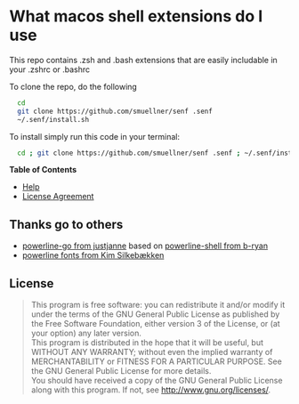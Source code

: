 # What macos shell extensions do I use

This repo contains .zsh and .bash extensions that are easily includable in your .zshrc or .bashrc

To clone the repo, do the following

```bash
  cd
  git clone https://github.com/smuellner/senf .senf
  ~/.senf/install.sh
```

To install simply run this code in your terminal:

```bash
  cd ; git clone https://github.com/smuellner/senf .senf ; ~/.senf/install.sh
```


**Table of Contents**

* [Help](HELP.md)
* [License Agreement](LICENSE)



## Thanks go to others
* [powerline-go from justjanne](https://github.com/justjanne/powerline-go) based on [powerline-shell from b-ryan](https://github.com/b-ryan/powerline-shell)
* [powerline fonts from Kim Silkebækken](https://github.com/powerline/fonts)


## License

> This program is free software: you can redistribute it and/or modify it under the terms of the GNU General Public License as published by the Free Software Foundation, either version 3 of the License, or (at your option) any later version.  
> This program is distributed in the hope that it will be useful, but WITHOUT ANY WARRANTY; without even the implied warranty of MERCHANTABILITY or FITNESS FOR A PARTICULAR PURPOSE. See the GNU General Public License for more details.  
> You should have received a copy of the GNU General Public License along with this program. If not, see <http://www.gnu.org/licenses/>.  
